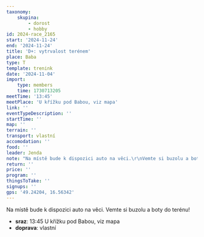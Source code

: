 ```yaml
---
taxonomy:
    skupina:
        - dorost
        - hobby
id: 2024-race_2165
start: '2024-11-24'
end: '2024-11-24'
title: 'D+: vytrvalost terénem'
place: Baba
type: T
template: trenink
date: '2024-11-04'
import:
    type: members
    time: 1730713205
meetTime: '13:45'
meetPlace: 'U křížku pod Babou, viz mapa'
link: ''
eventTypeDescription: ''
startTime: ''
map: ''
terrain: ''
transport: vlastní
accomodation: ''
food: ''
leader: Jenda
note: "Na místě bude k dispozici auto na věci.\r\nVemte si buzolu a boty do terénu!"
return: ''
price: ''
program: ''
thingsToTake: ''
signups: ''
gps: '49.24204, 16.56342'
---
```


Na místě bude k dispozici auto na věci.
Vemte si buzolu a boty do terénu!
* **sraz**: 13:45 U křížku pod Babou, viz mapa
* **doprava**: vlastní
